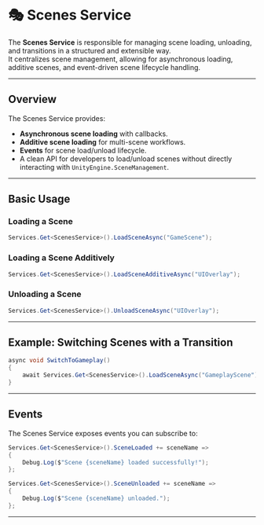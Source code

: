 # 🎭 Scenes Service

The **Scenes Service** is responsible for managing scene loading, unloading, and transitions in a structured and extensible way.  
It centralizes scene management, allowing for asynchronous loading, additive scenes, and event-driven scene lifecycle handling.

---

## Overview

The Scenes Service provides:
- **Asynchronous scene loading** with callbacks.
- **Additive scene loading** for multi-scene workflows.
- **Events** for scene load/unload lifecycle.
- A clean API for developers to load/unload scenes without directly interacting with `UnityEngine.SceneManagement`.

---

## Basic Usage

### Loading a Scene
```csharp
Services.Get<ScenesService>().LoadSceneAsync("GameScene");
```

### Loading a Scene Additively
```csharp
Services.Get<ScenesService>().LoadSceneAdditiveAsync("UIOverlay");
```

### Unloading a Scene
```csharp
Services.Get<ScenesService>().UnloadSceneAsync("UIOverlay");
```

---

## Example: Switching Scenes with a Transition
```csharp
async void SwitchToGameplay()
{
    await Services.Get<ScenesService>().LoadSceneAsync("GameplayScene");
}
```

---

## Events

The Scenes Service exposes events you can subscribe to:

```csharp
Services.Get<ScenesService>().SceneLoaded += sceneName =>
{
    Debug.Log($"Scene {sceneName} loaded successfully!");
};

Services.Get<ScenesService>().SceneUnloaded += sceneName =>
{
    Debug.Log($"Scene {sceneName} unloaded.");
};
```

---